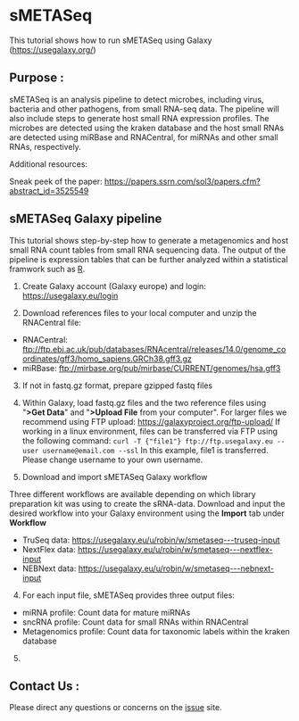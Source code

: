 # sMETASeq
This tutorial shows how to run sMETASeq using Galaxy (https://usegalaxy.org/)

## Purpose :

sMETASeq is an analysis pipeline to detect microbes, including virus, bacteria and other pathogens, from small RNA-seq data. The pipeline will also include steps to generate host small RNA expression profiles. The microbes are detected using the kraken database and the host small RNAs are detected using miRBase and RNACentral, for miRNAs and other small RNAs, respectively. 

Additional resources:

Sneak peek of the paper: https://papers.ssrn.com/sol3/papers.cfm?abstract_id=3525549

##  sMETASeq Galaxy pipeline 

This tutorial shows step-by-step how to generate a metagenomics and host small RNA count tables from small RNA sequencing data. The output of the pipeline is expression tables that can be further analyzed within a statistical framwork such as [R](https://www.r-project.org/). 

1) Create Galaxy account (Galaxy europe) and login: https://usegalaxy.eu/login

2) Download references files to your local computer and unzip the RNACentral file:
  - RNACentral: ftp://ftp.ebi.ac.uk/pub/databases/RNAcentral/releases/14.0/genome_coordinates/gff3/homo_sapiens.GRCh38.gff3.gz
  - miRBase: ftp://mirbase.org/pub/mirbase/CURRENT/genomes/hsa.gff3
	
3) If not in fastq.gz format, prepare gzipped fastq files
4) Within Galaxy, load fastq.gz files and the two reference files using "**>Get Data**"  and   "**>Upload File** from your computer". For larger files we recommend using FTP upload: https://galaxyproject.org/ftp-upload/
If working in a linux environment, files can be transferred via FTP using the following command: 
`curl -T {"file1"} ftp://ftp.usegalaxy.eu --user username@email.com --ssl` 
In this example, file1 is transferred. Please change username to your own username. 

4) Download and import sMETASeq Galaxy workflow 

Three different workflows are available depending on which library preparation kit was using to create the sRNA-data. Download and input the desired workflow into your Galaxy environment using the **Import** tab under **Workflow**

  - TruSeq data: https://usegalaxy.eu/u/robin/w/smetaseq---truseq-input
  - NextFlex data: https://usegalaxy.eu/u/robin/w/smetaseq---nextflex-input
  - NEBNext data: https://usegalaxy.eu/u/robin/w/smetaseq---nebnext-input

4) For each input file, sMETASeq provides three output files:

  - miRNA profile:  Count data for mature miRNAs
  - sncRNA profile: Count data for small RNAs within RNACentral
  - Metagenomics profile: Count data for taxonomic labels within the kraken database
  
5) 

## Contact Us :
Please direct any questions or concerns on the [issue](https://github.com/MjelleLab/sMETASeq/issues) site.
